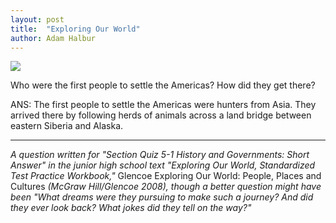 ```yaml
---
layout: post
title:  "Exploring Our World"
author: Adam Halbur
---
```


![](https://c1.staticflickr.com/5/4887/46053156555_9faeba7b2d_h.jpg)

Who were the first people to settle the Americas? How did they get there?  

ANS: The first people to settle the Americas were hunters from Asia. They arrived there by following herds of animals across a land bridge between eastern Siberia and Alaska.  

--------------------------
*A question written for "Section Quiz 5-1 History and Governments: Short Answer" in the junior high school text "Exploring Our World, Standardized Test Practice Workbook,"* Glencoe Exploring Our World: People, Places and Cultures *(McGraw Hill/Glencoe 2008), though a better question might have been "What dreams were they pursuing to make such a journey? And did they ever look back? What jokes did they tell on the way?"*
